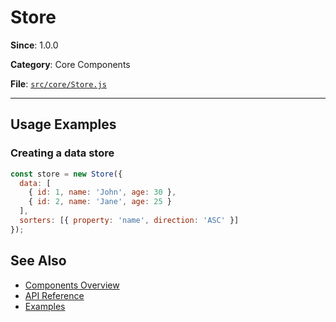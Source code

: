 # Store



**Since**: 1.0.0

**Category**: Core Components

**File**: [`src/core/Store.js`](src/core/Store.js)

---




## Usage Examples

### Creating a data store


```javascript
const store = new Store({
  data: [
    { id: 1, name: 'John', age: 30 },
    { id: 2, name: 'Jane', age: 25 }
  ],
  sorters: [{ property: 'name', direction: 'ASC' }]
});
```


## See Also

- [Components Overview](../index.md)
- [API Reference](../api/component.md)
- [Examples](../examples/index.md)